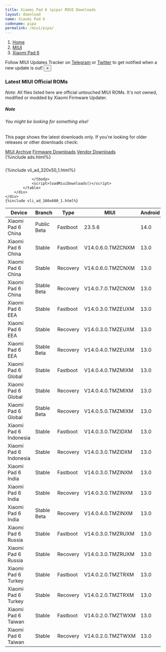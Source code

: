 ```yaml
---
title: Xiaomi Pad 6 (pipa) MIUI Downloads
layout: download
name: Xiaomi Pad 6
codename: pipa
permalink: /miui/pipa/
---
```

<nav aria-label="breadcrumb">
    <ol class="breadcrumb">
        <li class="breadcrumb-item"><a href="/">Home</a></li>
        <li class="breadcrumb-item"><a href="/miui/">MIUI</a></li>
        <li class="breadcrumb-item active" aria-current="page"><a href="/miui/pipa/">Xiaomi Pad 6</a></li>
    </ol>
</nav>
<div class="alert alert-primary alert-dismissible fade show" role="alert">
    Follow MIUI Updates Tracker on <a href="https://t.me/MIUIUpdatesTracker" class="alert-link">Telegram</a>
     or <a href="https://twitter.com/MiFwUpdater" class="alert-link">Twitter</a> to get notified when a new update is out!
    <button type="button" class="close" data-dismiss="alert" aria-label="Close">
        <span aria-hidden="true">&times;</span>
    </button>
</div>

### Latest MIUI Official ROMs
*Note*: All files listed here are official untouched MIUI ROMs. It's not owned, modified or modded by Xiaomi Firmware Updater.
<div class="card">
  <div class="card-body">
    <h5 class="card-title">Note</h5>
    <h6 class="card-subtitle mb-2 text-muted">You might be looking for something else!</h6>
    <p class="card-text">This page shows the latest downloads only.
     If you're looking for older releases or other downloads check:</p>
    <a href="/archive/miui/pipa/" class="card-link">MIUI Archive</a>
    <a href="/firmware/pipa/" class="card-link">Firmware Downloads</a>
    <a href="/vendor/pipa/" class="card-link">Vendor Downloads</a>
  </div>
</div>
{%include ads.html%}
<div class="row justify-content-center">
    <div class="col-10">
        <div class="table-responsive-md" style="margin-top: 25px;">
            {%include vli_ad_320x50_1.html%}
            <table id="miui" class="display dt-responsive nowrap compact table table-striped table-hover table-sm">
                <thead class="thead-dark">
                    <tr>
                        <th data-ref="device">Device</th>
                        <th data-ref="branch">Branch</th>
                        <th data-ref="type">Type</th>
                        <th data-ref="miui">MIUI</th>
                        <th data-ref="android">Android</th>
                        <th data-ref="size">Size</th>
                        <th data-ref="size">Date</th>
                        <th data-ref="link">Link</th>
                    </tr>
                </thead>
                <tbody>
                <tr><td>Xiaomi Pad 6 China</td><td>Public Beta</td><td>Fastboot</td><td>23.5.6</td><td>14.0</td><td>4.9 GB</td><td>2023-05-06</td><td><a href="/miui/pipa/public beta/23.5.6/">Download</a></td></tr>
<tr><td>Xiaomi Pad 6 China</td><td>Stable</td><td>Fastboot</td><td>V14.0.6.0.TMZCNXM</td><td>13.0</td><td>5.4 GB</td><td>2023-07-17</td><td><a href="/miui/pipa/stable/V14.0.6.0.TMZCNXM/">Download</a></td></tr>
<tr><td>Xiaomi Pad 6 China</td><td>Stable</td><td>Recovery</td><td>V14.0.6.0.TMZCNXM</td><td>13.0</td><td>4.7 GB</td><td>2023-07-22</td><td><a href="/miui/pipa/stable/V14.0.6.0.TMZCNXM/">Download</a></td></tr>
<tr><td>Xiaomi Pad 6 China</td><td>Stable Beta</td><td>Recovery</td><td>V14.0.7.0.TMZCNXM</td><td>13.0</td><td>4.7 GB</td><td>2023-08-21</td><td><a href="/miui/pipa/stable beta/V14.0.7.0.TMZCNXM/">Download</a></td></tr>
<tr><td>Xiaomi Pad 6 EEA</td><td>Stable</td><td>Fastboot</td><td>V14.0.3.0.TMZEUXM</td><td>13.0</td><td>4.5 GB</td><td>2023-06-30</td><td><a href="/miui/pipa/stable/V14.0.3.0.TMZEUXM/">Download</a></td></tr>
<tr><td>Xiaomi Pad 6 EEA</td><td>Stable</td><td>Recovery</td><td>V14.0.3.0.TMZEUXM</td><td>13.0</td><td>4.0 GB</td><td>2023-07-10</td><td><a href="/miui/pipa/stable/V14.0.3.0.TMZEUXM/">Download</a></td></tr>
<tr><td>Xiaomi Pad 6 EEA</td><td>Stable Beta</td><td>Recovery</td><td>V14.0.4.0.TMZEUXM</td><td>13.0</td><td>4.0 GB</td><td>2023-08-28</td><td><a href="/miui/pipa/stable beta/V14.0.4.0.TMZEUXM/">Download</a></td></tr>
<tr><td>Xiaomi Pad 6 Global</td><td>Stable</td><td>Fastboot</td><td>V14.0.4.0.TMZMIXM</td><td>13.0</td><td>4.5 GB</td><td>2023-07-09</td><td><a href="/miui/pipa/stable/V14.0.4.0.TMZMIXM/">Download</a></td></tr>
<tr><td>Xiaomi Pad 6 Global</td><td>Stable</td><td>Recovery</td><td>V14.0.4.0.TMZMIXM</td><td>13.0</td><td>4.0 GB</td><td>2023-07-14</td><td><a href="/miui/pipa/stable/V14.0.4.0.TMZMIXM/">Download</a></td></tr>
<tr><td>Xiaomi Pad 6 Global</td><td>Stable Beta</td><td>Recovery</td><td>V14.0.5.0.TMZMIXM</td><td>13.0</td><td>4.0 GB</td><td>2023-08-23</td><td><a href="/miui/pipa/stable beta/V14.0.5.0.TMZMIXM/">Download</a></td></tr>
<tr><td>Xiaomi Pad 6 Indonesia</td><td>Stable</td><td>Fastboot</td><td>V14.0.3.0.TMZIDXM</td><td>13.0</td><td>4.5 GB</td><td>2023-08-08</td><td><a href="/miui/pipa/stable/V14.0.3.0.TMZIDXM/">Download</a></td></tr>
<tr><td>Xiaomi Pad 6 Indonesia</td><td>Stable</td><td>Recovery</td><td>V14.0.3.0.TMZIDXM</td><td>13.0</td><td>4.0 GB</td><td>2023-08-15</td><td><a href="/miui/pipa/stable/V14.0.3.0.TMZIDXM/">Download</a></td></tr>
<tr><td>Xiaomi Pad 6 India</td><td>Stable</td><td>Fastboot</td><td>V14.0.3.0.TMZINXM</td><td>13.0</td><td>4.3 GB</td><td>2023-07-09</td><td><a href="/miui/pipa/stable/V14.0.3.0.TMZINXM/">Download</a></td></tr>
<tr><td>Xiaomi Pad 6 India</td><td>Stable</td><td>Recovery</td><td>V14.0.3.0.TMZINXM</td><td>13.0</td><td>3.9 GB</td><td>2023-07-14</td><td><a href="/miui/pipa/stable/V14.0.3.0.TMZINXM/">Download</a></td></tr>
<tr><td>Xiaomi Pad 6 India</td><td>Stable Beta</td><td>Recovery</td><td>V14.0.4.0.TMZINXM</td><td>13.0</td><td>3.9 GB</td><td>2023-08-28</td><td><a href="/miui/pipa/stable beta/V14.0.4.0.TMZINXM/">Download</a></td></tr>
<tr><td>Xiaomi Pad 6 Russia</td><td>Stable</td><td>Fastboot</td><td>V14.0.3.0.TMZRUXM</td><td>13.0</td><td>4.8 GB</td><td>2023-08-04</td><td><a href="/miui/pipa/stable/V14.0.3.0.TMZRUXM/">Download</a></td></tr>
<tr><td>Xiaomi Pad 6 Russia</td><td>Stable</td><td>Recovery</td><td>V14.0.3.0.TMZRUXM</td><td>13.0</td><td>4.0 GB</td><td>2023-08-11</td><td><a href="/miui/pipa/stable/V14.0.3.0.TMZRUXM/">Download</a></td></tr>
<tr><td>Xiaomi Pad 6 Turkey</td><td>Stable</td><td>Fastboot</td><td>V14.0.2.0.TMZTRXM</td><td>13.0</td><td>4.5 GB</td><td>2023-07-17</td><td><a href="/miui/pipa/stable/V14.0.2.0.TMZTRXM/">Download</a></td></tr>
<tr><td>Xiaomi Pad 6 Turkey</td><td>Stable</td><td>Recovery</td><td>V14.0.2.0.TMZTRXM</td><td>13.0</td><td>4.0 GB</td><td>2023-07-24</td><td><a href="/miui/pipa/stable/V14.0.2.0.TMZTRXM/">Download</a></td></tr>
<tr><td>Xiaomi Pad 6 Taiwan</td><td>Stable</td><td>Fastboot</td><td>V14.0.2.0.TMZTWXM</td><td>13.0</td><td>4.4 GB</td><td>2023-06-30</td><td><a href="/miui/pipa/stable/V14.0.2.0.TMZTWXM/">Download</a></td></tr>
<tr><td>Xiaomi Pad 6 Taiwan</td><td>Stable</td><td>Recovery</td><td>V14.0.2.0.TMZTWXM</td><td>13.0</td><td>4.0 GB</td><td>2023-07-11</td><td><a href="/miui/pipa/stable/V14.0.2.0.TMZTWXM/">Download</a></td></tr>

                </tbody>
                <script>loadMiuiDownloads()</script>
            </table>
        </div>
    </div>
    {%include vli_ad_160x600_1.html%}
</div>
